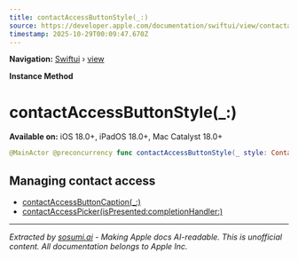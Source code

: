 ```yaml
---
title: contactAccessButtonStyle(_:)
source: https://developer.apple.com/documentation/swiftui/view/contactaccessbuttonstyle(_:)
timestamp: 2025-10-29T00:09:47.670Z
---
```


**Navigation:** [Swiftui](/documentation/swiftui) › [view](/documentation/swiftui/view)

**Instance Method**

# contactAccessButtonStyle(_:)

**Available on:** iOS 18.0+, iPadOS 18.0+, Mac Catalyst 18.0+

```swift
@MainActor @preconcurrency func contactAccessButtonStyle(_ style: ContactAccessButton.Style) -> some View
```

## Managing contact access

- [contactAccessButtonCaption(_:)](/documentation/swiftui/view/contactaccessbuttoncaption(_:))
- [contactAccessPicker(isPresented:completionHandler:)](/documentation/swiftui/view/contactaccesspicker(ispresented:completionhandler:))

---

*Extracted by [sosumi.ai](https://sosumi.ai) - Making Apple docs AI-readable.*
*This is unofficial content. All documentation belongs to Apple Inc.*
